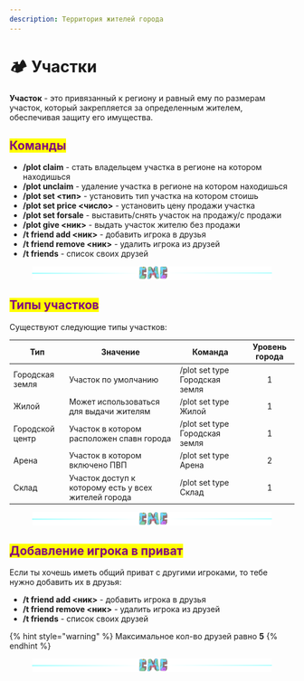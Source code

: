 ```yaml
---
description: Территория жителей города
---
```


# 🏕 Участки

**Участок** - это привязанный к региону и равный ему по размерам участок, который закрепляется за определенным жителем, обеспечивая защиту его имущества.

## <mark style="color:purple;">Команды</mark>

* **/plot claim** - стать владельцем участка в регионе на котором находишься
* **/plot unclaim** - удаление участка в регионе на котором находишься
* **/plot set <тип>** - установить тип участка на котором стоишь
* **/plot set price <число>** - установить цену продажи участка
* **/plot set forsale** - выставить/снять участок на продажу/c продажи
* **/plot give <ник>** - выдать участок жителю без продажи
* **/t friend add <ник>** - добавить игрока в друзья
* **/t friend remove <ник>** - удалить игрока из друзей
* **/t friends** - список своих друзей

<figure><img src="../.gitbook/assets/gitlab_hr7.svg" alt=""><figcaption></figcaption></figure>

## <mark style="color:purple;">Типы участков</mark>

Существуют следующие типы участков:

| Тип             | Значение                                             | Команда                        | Уровень города |
| --------------- | ---------------------------------------------------- | ------------------------------ | :------------: |
| Городская земля | Участок по умолчанию                                 | /plot set type Городская земля |        1       |
| Жилой           | Может использоваться для выдачи жителям              | /plot set type Жилой           |        1       |
| Городской центр | Участок в котором расположен спавн города            | /plot set type Городская земля |        1       |
| Арена           | Участок в котором включено ПВП                       | /plot set type Арена           |        2       |
| Склад           | Участок доступ к которому есть у всех жителей города | /plot set type Склад           |        1       |

<figure><img src="../.gitbook/assets/gitlab_hr7.svg" alt=""><figcaption></figcaption></figure>

## <mark style="color:purple;">Добавление игрока в приват</mark>

Если ты хочешь иметь общий приват с другими игроками, то тебе нужно добавить их в друзья:

* **/t friend add <ник>** - добавить игрока в друзья
* **/t friend remove <ник>** - удалить игрока из друзей
* **/t friends** - список своих друзей

{% hint style="warning" %}
Максимальное кол-во друзей равно **5**
{% endhint %}

<figure><img src="../.gitbook/assets/gitlab_hr7.svg" alt=""><figcaption></figcaption></figure>
